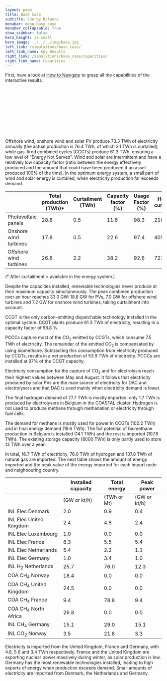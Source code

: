 ```yaml
---
layout: page
title: Base Case
subtitle: Energy Balance
menubar: menu_base_case
menubar_collapsable: True
show_sidebar: false
hero_height: is-small
hero_image: ../../../img/base.jpg
left_link: /simulations/base_case/
left_link_name: Key Results
right_link: /simulations/base_case/capacities/
right_link_name: Capacities
---
```


First, have a look at [How to Navigate](../../../navigate) to grasp all the capabilities of the interactive results.

<div pbi-resize="powerbi" pbi-resize-src="https://app.powerbi.com/view?r=eyJrIjoiZDIzNTk2ZTItMTRlNC00Y2IyLThiNjctODcwMzM1YjcxOGM1IiwidCI6ImRkOTczZjdjLTg0ZjUtNDcwYi05MWQwLTA0M2JlZTg3ZTA3ZiIsImMiOjh9" pbi-resize-min-width="600" pbi-default-width="600px" pbi-default-height="656" pbi-resize-width="16" pbi-resize-height="9" pbi-resize-load-event="page-load" pbi-resize-header="true" pbi-resize-m-src="https://app.powerbi.com/view?r=eyJrIjoiZDIzNTk2ZTItMTRlNC00Y2IyLThiNjctODcwMzM1YjcxOGM1IiwidCI6ImRkOTczZjdjLTg0ZjUtNDcwYi05MWQwLTA0M2JlZTg3ZTA3ZiIsImMiOjh9" pbi-resize-m-width="9" pbi-resize-m-height="9" style="position: relative;"><iframe frameborder="0" allowfullscreen="true"></iframe></div><script type="text/javascript">
!function(){if("undefined"==typeof window.powerbiresizescript){window.powerbiresizescript=1;window.onmessage=function(event){var isReportPageLoadedEvent=function(event){try{if(event&&event.data&&event.data.url==='/reports/undefined/events/pageChanged'){return!0}}catch(error){return undefined}};if(isReportPageLoadedEvent(event)){var iframe=getIframeElement(event.source)
setTimeout(function(){if(iframe&&iframe.parentNode.children.length>1){switch(iframe.parentNode.getAttribute('pbi-resize-load-event')){case 'click':showElement(iframe);break;case 'page-load':case 'seconds-timeout':case 'in-view':var button=getChildByTag(iframe.parentNode,'div');setButtonState(button,'readynow');break}}},(iframe.parentNode.getAttribute('pbi-resize-delay-show')||1)*1000)}};function getChildByTag(parent,tagName){if(parent){for(var i=0;i<parent.children.length;i++){if(parent.children[i].tagName.toLowerCase()===tagName.toLowerCase()){return parent.children[i]}}}
return null}
function getIframeElement(srcWindow){var frames=document.getElementsByTagName('iframe');for(var i=0;i<frames.length;i++){if(frames[i].contentWindow===srcWindow){return frames[i]}}}
function showElement(iframe){if(!iframe){return}
var parent=iframe.parentNode;var button=getChildByTag(parent,'div');if(button){parent.removeChild(button)}
var spinner=getChildByTag(parent,'span');if(spinner){parent.removeChild(spinner)}
iframe.style.position='static';iframe.style.visibility='visible';var img=getChildByTag(parent,'img');if(img){parent.removeChild(img)}}
function setButtonState(button,state){button.setAttribute('data-state',state);var states=[{state:'waiting',text:button.getAttribute('pbi-resize-wait-txt')},{state:'loading',text:button.getAttribute('pbi-resize-load-txt')},{state:'loadingnow',text:button.getAttribute('pbi-resize-load-txt')},{state:'ready',text:button.getAttribute('pbi-resize-rdy-txt')},{state:'readynow',text:button.getAttribute('pbi-resize-load-txt')}]
var text='';for(var i=0;i<states.length;i++){if(states[i].state===state){text=states[i].text}}
var spinner=getChildByTag(button,'span');button.innerHTML=text+spinner.outerHTML;switch(state){case 'loading':button.onclick=function(){setButtonState(button,'loadingnow')}
button.parentNode.onclick=function(){setButtonState(button,'loadingnow')}
break;case 'readynow':resize();var iframe=getChildByTag(button.parentNode,'iframe');showElement(iframe)
break;case 'ready':resize();var spinner=getChildByTag(button,'span');spinner.style.display='none';button.style.width='auto';button.onclick=function(e){var iframe=getChildByTag(e.target.parentNode,'iframe');showElement(iframe)}
button.parentNode.onclick=function(e){var iframe=getChildByTag(e.target.parentNode,'iframe');showElement(iframe)}
break}}
var e=function(){for(var e=document.querySelectorAll('[pbi-resize="powerbi"]'),i=0;i<e.length;i++){e[i].style.width='100%';var actualWidth=e[i].clientWidth;var contentMinWidth=e[i].getAttribute("pbi-resize-min-width");var height=e[i].getAttribute('height');var webImg=e[i].getAttribute('pbi-resize-img');var mobileImg=e[i].getAttribute('pbi-resize-m-img')||webImg;var webWidth=e[i].getAttribute("pbi-resize-width");var webHeight=e[i].getAttribute("pbi-resize-height");var webSrc=e[i].getAttribute("pbi-resize-src");var mobileWidth=e[i].getAttribute("pbi-resize-m-width");var mobileHeight=e[i].getAttribute("pbi-resize-m-height");var mobileSrc=e[i].getAttribute("pbi-resize-m-src");var loadEvent=e[i].getAttribute('pbi-resize-load-event');var header=e[i].getAttribute('pbi-resize-header');var img=getChildByTag(e[i],'img');var iframe=getChildByTag(e[i],'iframe');var currentSrc=iframe?iframe.getAttribute('src'):null;var mobileRatio=mobileWidth/mobileHeight;var webRatio=webWidth/webHeight;var isWebSize=actualWidth>contentMinWidth;var newSrc=!(webSrc&&mobileSrc)?webSrc:(isWebSize?webSrc:mobileSrc);var resizedToWeb=((iframe&&iframe.src==mobileSrc)||(img&&img.src==mobileImg))&&isWebSize&&mobileSrc!=webSrc;var resizedToMobile=((iframe&&iframe.src==webSrc)||(img&&img.src==webImg))&&!isWebSize&&mobileSrc!=webSrc;var currentSrcIsImage=e[i].children.length>1?!0:!1;if(!currentSrc){if(iframe){iframe.style.position='absolute';iframe.style.top=0;iframe.style.left=0;iframe.style.visibility='hidden'}
if(img){img.setAttribute('src',(!isWebSize&&mobileImg)?mobileImg:webImg)}
if((!webImg&&webSrc&&isWebSize)||(!mobileImg&&mobileSrc&&!isWebSize)){iframe.setAttribute('src',(!isWebSize&&mobileSrc)?mobileSrc:webSrc);showElement(iframe);resize();break}else if((webImg&&webSrc)||(mobileImg&&mobileSrc)){var button=getChildByTag(e[i],'div');setButtonState(button,'waiting');switch(loadEvent){case 'page-load':loadIframe(iframe.parentNode,newSrc);break;case 'seconds-timeout':var timeout=parseInt(e[i].getAttribute('pbi-resize-seconds'))*1000;t=setTimeout(function(){loadIframe(iframe.parentNode,newSrc)},timeout);break;case 'in-view':if(currentSrcIsImage&&!iframe.src&&isInViewport(img)){loadIframe(iframe.parentNode,newSrc)}
window.addEventListener('scroll',function(){if(currentSrcIsImage&&!iframe.src&&isInViewport(img)){loadIframe(iframe.parentNode,newSrc)}},!1);break;case 'click':button.onclick=function(){loadIframe(iframe.parentNode,newSrc)}
e[i].firstChild.onclick=function(){loadIframe(iframe.parentNode,newSrc)}
break}}}
if((currentSrc==webImg&&!webImg&&webSrc&&isWebSize)||(currentSrc==mobileImg&&!mobileImg&&mobileSrc&&!isWebSize)){showElement(iframe)}
else if(resizedToMobile||resizedToWeb){changeCurrentSrc(e[i].children[0],isWebSize,currentSrcIsImage?webImg:webSrc,currentSrcIsImage?mobileImg:mobileSrc,newSrc)}
if(currentSrcIsImage&&((resizedToMobile&&!mobileImg&&mobileSrc)||(resizedToWeb&&!webImg&&webSrc))){showElement(iframe)}
else if(!currentSrcIsImage&&((resizedToMobile&&mobileImg&&!mobileSrc)||(resizedToWeb&&webImg&&!webSrc))){showElement(iframe)}
if(img&&img.parentNode){resizeElement(img,header,actualWidth,isWebSize,webRatio,mobileRatio,webHeight,mobileHeight)}
if(iframe){resizeElement(iframe,header,actualWidth,isWebSize,webRatio,mobileRatio,webHeight,mobileHeight)}}};function resizeElement(element,header,actualWidth,isWebSize,webRatio,mobileRatio,webHeight,mobileHeight){var warn=!1;if(mobileRatio&&mobileHeight){var pageSize=isWebSize?webRatio:mobileRatio;var pageHeight=isWebSize?webHeight:mobileHeight}
else{var pageSize=webRatio;var pageHeight=webHeight}
var p169=16.0/9.0;var p43=4.0/3.0;var heightOffset=header.toLowerCase()=="true"?36:56;if(actualWidth<569&&pageSize===p169){element.parentNode.style.width="568.88px";element.style.width="568.88px";element.style.height=320+heightOffset+"px";warn=!0}
else if(actualWidth<=437&&pageSize===p43){element.parentNode.style.width="426.66px";element.style.width="426.66px";element.style.height=320+heightOffset+"px";warn=!0}
else if(actualWidth<320||actualWidth/pageSize<320||(pageHeight<320&&pageSize!==p169&&pageSize!==p43)){var height=Math.max(actualWidth,320)/pageSize;if(height<320){element.parentNode.style.width=320*pageSize+"px";element.style.width=320*pageSize+"px";element.style.height=320+heightOffset+"px"}
else if(actualWidth<320){element.parentNode.style.width=320+"px";element.style.width=320+"px";element.style.height=height+heightOffset+"px"}
else{element.parentNode.style.width=actualWidth+"px";element.style.width=actualWidth+"px";element.style.height=height+heightOffset+"px"}
warn=!0}
else{element.parentNode.style.width="100%";element.style.width="100%";element.style.height=Math.max(element.clientWidth/pageSize,320)+heightOffset+"px"}
if(warn){console.warn("pbi-resize: requested iframe dimension is below the minimum supported dimensions. Minimum supported width is 320px. Minimum supported height is 376px. Change your Power BI report page size to ensure your content looks great when embedded in your web page or blog.")}}
document.addEventListener("DOMContentLoaded",e);window.addEventListener("resize",e);window.addEventListener("orientationchange",e);function isInViewport(e){var bounding=e.getBoundingClientRect();return(bounding.top>=0&&bounding.left>=0&&bounding.bottom<=(window.innerHeight||document.documentElement.clientHeight)&&bounding.right<=(window.innerWidth||document.documentElement.clientWidth))};function changeCurrentSrc(e,isWebSize,web,mobile,newSrc){if(web&&mobile){var iframe=e.nextElementSibling;if(e instanceof HTMLImageElement&&iframe.src&&(newSrc!=iframe.src)){iframe.setAttribute('src',newSrc);setButtonState(iframe.nextElementSibling,'loading')}
var currentSrc=isWebSize?web:mobile;e.setAttribute('src',currentSrc)}}
function resize(){if(navigator.userAgent.indexOf('MSIE')!==-1||navigator.appVersion.indexOf('Trident/')>0){var evt=document.createEvent('UIEvents');evt.initUIEvent('resize',!0,!1,window,0);window.dispatchEvent(evt)}else{window.dispatchEvent(new Event('resize'))}}
function loadIframe(parent,src){var iframe=getChildByTag(parent,'iframe');var button=getChildByTag(parent,'div');var spinner=getChildByTag(button,'span');spinner.style.display='block';var style=document.createElement('style');style.type='text/css';var keyFrames='@keyframes pbi-resize-spinner {\
                0% {\
                    transform: rotate(0deg);\
                }\
                100% {\
                    transform: rotate(360deg);\
                }\
            }';style.innerHTML=keyFrames;document.getElementsByTagName('head')[0].appendChild(style);iframe.setAttribute('src',src);iframe.setAttribute('frameborder','0');iframe.setAttribute('allowFullScreen','true');setButtonState(button,'loading')}}}();
</script>


Offshore wind, onshore wind and solar PV produce 73.3 TWh of electricity annually (the actual production is 76.4 TWh, of which 3.1 TWh is curtailed), while gas-fired combined cycles (CCGTs) produce 61.3 TWh, ensuring a low level of “Energy Not Served”. Wind and solar are intermittent and have a relatively low capacity factor (ratio between the energy effectively produced and the amount that could have been produced if an asset produced 100% of the time). In the optimum energy system, a small part of wind and solar energy is curtailed, when electricity production far exceeds demand.

<div class="table-container"  markdown="1">

|                        | Total production (TWh)* | Curtailment (TWh) | Capacity factor (%) | Usage Factor (%) | Hours of curtailment |
|------------------------|-------------------------|-------------------|---------------------|------------------|----------------------|
| Photovoltaic panels    | 28.8                    | 0.5               | 11.6                | 98.3             | 210                  |
| Onshore wind turbines  | 17.8                    | 0.5               | 22.6                | 97.4             | 405                  |
| Offshore wind turbines | 26.8                    | 2.2               | 38.2                | 92.6             | 727                  |

</div>
(* After curtailment > available in the energy system.)

Despite the capacities installed, renewable technologies never produce at their maximum capacity simultaneously. The peak combined production over an hour reaches 33.0 GW: 18.8 GW for PVs, 7.0 GW for offshore wind turbines and 7.2 GW for onshore wind turbines, taking curtailment into account.

CCGT is the only carbon-emitting dispatchable technology installed in the optimal system. CCGT plants produce 61.3 TWh of electricity, resulting in a capacity factor of 58.8 %.

PCCCs capture most of the CO<sub>2</sub> emitted by CCGTs, which consume 7.5 TWh of electricity. The remainder of the emitted CO<sub>2</sub> is compensated by using biomethane. Subtracting this consumption from electricity produced by CCGTs, results in a net production of 53.9 TWh of electricity. PCCCs are installed at 97% of the CCGT capacity.

Electricity consumption for the capture of CO<sub>2</sub> and for electrolysis reach their highest values between May and August. It follows that electricity produced by solar PVs are the main source of electricity for DAC and electrolysers and that DAC is used mainly when electricity demand is lower.

The final hydrogen demand of 77.7 TWh is mostly imported: only 1.7 TWh is produced by electrolysers in Belgium in the COASTAL cluster. Hydrogen is not used to produce methane through methanation or electricity through fuel cells.

The demand for methane is mostly used for power in CCGTs (102.2 TWh) and in final energy demand (19.6 TWh). The full potential of biomethane production in Belgium is installed (14.1 TWh) and the rest is imported (107.8 TWh). The existing storage capacity (8000 TWh) is only partly used to store 13 TWh over a year.

In total, 16.7 TWh of electricity, 76.0 TWh of hydrogen and 107.8 TWh of natural gas are imported. The next table shows the amount of energy imported and the peak value of the energy imported for each import node and neighbouring country.

<div class="table-container" markdown="1">

|                                    | Installed capacity | Total energy | Peak power   |
|------------------------------------|--------------------|--------------|--------------|
|                                    | (GW or kt/h)       | (TWh or Mt)  | (GW or kt/h) |
| INL Elec Denmark                   | 2.0                | 0.9          | 0.4          |
| INL Elec United Kingdom            | 2.4                | 4.8          | 2.4          |
| INL Elec Luxembourg                | 1.0                | 0.0          | 0.0          |
| INL Elec France                    | 8.3                | 5.5          | 5.4          |
| INL Elec Netherlands               | 5.4                | 2.2          | 1.1          |
| INL Elec Germany                   | 1.0                | 3.4          | 1.0          |
| INL H<sub>2</sub> Netherlands      | 25.7               | 76.0         | 12.3         |
| COA CH<sub>4</sub>  Norway         | 18.4               | 0.0          | 0.0          |
| COA CH<sub>4</sub>  United Kingdom | 24.5               | 0.0          | 0.0          |
| COA CH<sub>4</sub> France          | 9.4                | 78.8         | 9.4          |
| COA CH<sub>4</sub>  North Africa   | 26.8               | 0.0          | 0.0          |
| INL CH<sub>4</sub>  Germany        | 15.1               | 29.0         | 15.1         |
| INL CO<sub>2</sub> Norway          | 3.5                | 21.8         | 3.3          |

</div>

Electricity is imported from the United Kingdom, France and Germany, with 4.8, 5.6 and 3.4 TWh respectively. France and the United Kingdom are exporting nuclear power massively during winter, as solar production is low. Germany has the most renewable technologies installed, leading to high exports of energy when production exceeds demand. Small amounts of electricity are imported from Denmark, the Netherlands and Germany.
